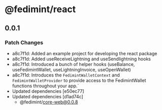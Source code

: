 # @fedimint/react

## 0.0.1

### Patch Changes

- a8c7f1d: Added an example project for developing the react package
- a8c7f1d: Added useReceiveLightning and useSendlightning hooks
- a8c7f1d: Introduced a bunch of helper hooks (useBalance, useFedimintWallet, useLightningInvoice, useOpenWallet)
- a8c7f1d: Introduces the `FedimintWalletContext` and `FedimintWalletProvider` to provide access to the FedimintWallet functions throughout your app.`
- Updated dependencies [e50ec77]
- Updated dependencies [d1ad74c]
  - @fedimint/core-web@0.0.8
